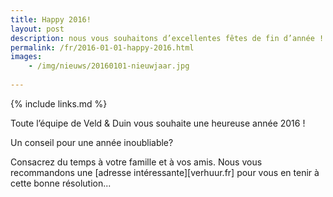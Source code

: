 ```yaml
---
title: Happy 2016!
layout: post
description: nous vous souhaitons d’excellentes fêtes de fin d’année !
permalink: /fr/2016-01-01-happy-2016.html
images: 
    - /img/nieuws/20160101-nieuwjaar.jpg
    
---
```


{% include links.md %}

Toute l’équipe de Veld & Duin vous souhaite une heureuse année 2016 ! 

Un conseil pour une année inoubliable?<br>

Consacrez du temps à votre famille et à vos amis. Nous vous recommandons une [adresse intéressante][verhuur.fr] pour vous en tenir à cette bonne résolution...


